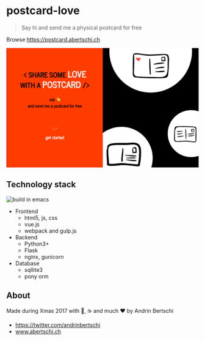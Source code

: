 # postcard-love
> Say hi and send me a physical postcard for free

Browse https://postcard.abertschi.ch  

<img src='./.assets/img1.png' widht=200/>

## Technology stack
![build in emacs](https://img.shields.io/badge/built%in-emacs-orange.svg)  

- Frontend
  + html5, js, css
  + vue.js
  + webpack and gulp.js
- Backend
  + Python3+
  + Flask
  + nginx, gunicorn
- Database
  + sqllite3
  + pony orm

## About
Made during Xmas 2017 with 🥛, ☕️ and much ❤️ by Andrin Bertschi

- https://twitter.com/andrinbertschi
- www.abertschi.ch
